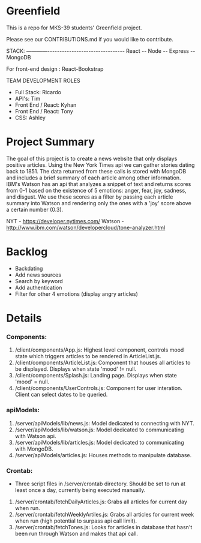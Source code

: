 # Greenfield
This is a repo for MKS-39 students' Greenfield project.

Please see our CONTRIBUTIONS.md if you would like to contribute.

STACK:
————--------------------------------
React -- Node -- Express -- MongoDB

For front-end design : React-Bookstrap

TEAM DEVELOPMENT ROLES
- Full Stack: Ricardo
- API's: Tim 
- Front End / React: Kyhan
- Front End / React: Tony
- CSS: Ashley

# Project Summary
The goal of this project is to create a news website that only displays positive articles. Using the New York Times api we can gather stories dating back to 1851. The data returned from these calls is stored with MongoDB and includes a brief summary of each article among other information. IBM's Watson has an api that analyzes a snippet of text and returns scores from 0-1 based on the existence of 5 emotions: anger, fear, joy, sadness, and disgust. We use these scores as a filter by passing each article summary into Watson and rendering only the ones with a 'joy' score above a certain number (0.3).

NYT - https://developer.nytimes.com/
Watson - http://www.ibm.com/watson/developercloud/tone-analyzer.html

# Backlog
- Backdating
- Add news sources
- Search by keyword
- Add authentication
- Filter for other 4 emotions (display angry articles)

# Details
### Components:
1. /client/components/App.js: Highest level component, controls mood state which triggers articles to be rendered in ArticleList.js.
2. /client/components/ArticleList.js: Component that houses all articles to be displayed. Displays when state 'mood' != null.
3. /client/components/Splash.js: Landing page. Displays when state 'mood' = null.
4. /client/components/UserControls.js: Component for user interation. Client can select dates to be queried. 

### apiModels:
1. /server/apiModels/lib/news.js: Model dedicated to connecting with NYT.
2. /server/apiModels/lib/watson.js: Model dedicated to communicating with Watson api.
3. /server/apiModels/lib/articles.js: Model dedicated to communicating with MongoDB.
4. /server/apiModels/articles.js: Houses methods to manipulate database.

### Crontab: 
- Three script files in /server/crontab directory. Should be set to run at least once a day, currently being executed manually. 
1. /server/crontab/fetchDailyArticles.js: Grabs all articles for current day when run.
2. /server/crontab/fetchWeeklyArtiles.js: Grabs all articles for current week when run (high potential to surpass api call limit).
3. /server/crontab/fetchTones.js: Looks for articles in database that hasn't been run through Watson and makes that api call. 

